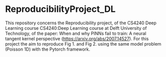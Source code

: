 # ReproducibilityProject_DL

This repository concerns the Reproducibility project, of the CS4240 Deep Learning course CS4240:Deep Learning course at Delft University of Technology, of the paper: When and why PINNs fail to train: A neural tangent kernel perspective (https://arxiv.org/abs/2007.14527). For this project the aim to reproduce Fig 1. and Fig 2. using the same model problem (Poisson 1D) with the Pytorch framework.


